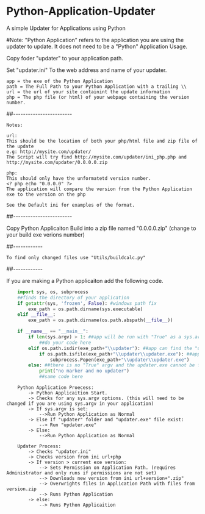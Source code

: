 # Python-Application-Updater
A simple Updater for Applications using Python

#Note: "Python Application" refers to the application you are using the updater to update. It does not need to be a "Python" Application
Usage.

Copy foder "updater" to your application path.

Set "updater.ini" To the web address and name of your updater.

	app = the exe of the Python Application
	path = The Full Path to your Python Application with a trailing \\
	url = the url of your site containint the update information
	php = The php file (or html) of your webpage containing the version number.


##------------------------

	Notes:

	url:
	This should be the location of both your php/html file and zip file of the update
	e.g: http://mysite.com/updater/
	The Script will try find http://mysite.com/updater/ini_php.php and http://mysite.com/updater/0.0.0.0.zip

	php:
	This should only have the unformatetd version number.
	<? php echo "0.0.0.0" ?>
	The application will compare the version from the Python Application exe to the version on the php

	See the Default ini for examples of the format.

##------------------------

Copy Python Applicaiton Build into a zip file named "0.0.0.0.zip" (change to your build exe verions number) 

##------------

	To find only changed files use "Utils/buildcalc.py"
	
##------------

If you are making a Python applicaiton add the following code.

```python
	import sys, os, subprocess
	##finds the directory of your application
	if getattr(sys, 'frozen', False): #windows path fix
		exe_path = os.path.dirname(sys.executable)
	elif __file__:
		exe_path = os.path.dirname(os.path.abspath(__file__))

	if __name__ == "__main__":
		if len(sys.argv) > 1: ##app will be run with "True" as a sys.argv, after the updater is complete. This will skip running the updater
			##do your code here
		elif os.path.isdir(exe_path+"\\updater"): ##app can find the "updater" folder
			if os.path.isfile(exe_path+"\\updater\\updater.exe"): ##app can find the "updater.exe" file
				subprocess.Popen(exe_path+"\\updater\\updater.exe")
		else: ##there is no "True" argv and the updater.exe cannot be found. Skipping the Updater process
			print("no marker and no updater")
			##same code here
```

```	
	Python Application Proecess:
		-> Python Applicaition Start.
		-> Checks for any sys.argv options. (this will need to be changed if you are using sys.argv in your application)
		-> If sys.argv is set:
			-->Run Python Application as Normal
		-> Else If "updater" folder and "updater.exe" file exist:
			--> Run "updater.exe"
		-> Else:
			-->Run Python Application as Normal
```

```
	Updater Process:
		-> Checks "updater.ini" 
		-> Checks version from ini url+php
		-> If version > current exe version:
			--> Sets Permission on Application Path. (requires Administrator and only runs if permissions are not set)
			--> Downloads new version from ini url+version+".zip"
			--> Overwrights files in Application Path with files from version.zip
			--> Runs Python Application
		-> else:
			--> Runs Python Applicaition
```